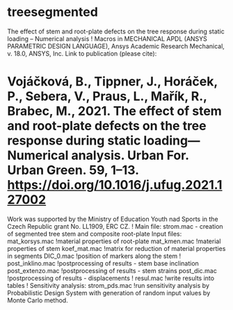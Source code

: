 # treesegmented
The effect of stem and root-plate defects on the tree response during static loading – Numerical analysis
!
Macros in MECHANICAL APDL (ANSYS PARAMETRIC DESIGN LANGUAGE), Ansys Academic Research Mechanical, v. 18.0, ANSYS, Inc.
Link to publication (please cite): 
# Vojáčková, B., Tippner, J., Horáček, P., Sebera, V., Praus, L., Mařík, R., Brabec, M., 2021. The effect of stem and root-plate defects on the tree response during static loading—Numerical analysis. Urban For. Urban Green. 59, 1–13. https://doi.org/10.1016/j.ufug.2021.127002
Work was supported by the Ministry of Education Youth nad Sports in the Czech Republic grant No. LL1909, ERC CZ.
!
Main file: strom.mac - creation of segmented tree stem and composite root-plate
Input files: 
mat_korsys.mac  !material properties of root-plate
mat_kmen.mac    !material properties of stem
koef_mat.mac    !matrix for reduction of material properties in segments
DIC_0.mac       !position of markers along the stem
!
post_inklino.mac    !postprocessing of results - stem base inclination
post_extenzo.mac    !postprocessing of results - stem strains
post_dic.mac        !postprocessing of results - displacements
!
resul.mac           !write results into tables
!
Sensitivity analysis: 
strom_pds.mac !run sensitivity analysis by Probabilistic Design System with generation of random input values by Monte Carlo method.

